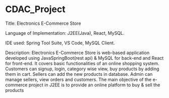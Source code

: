 # CDAC_Project
Title: Electronics E-Commerce Store

Language of Implementation: J2EE(Java), React, MySQL.

IDE used: Spring Tool Suite, VS Code, MySQL Client.

Description: Electronics E-Commerce Store is web-based application developed using JavaSpringBoot(rest api) & MySQL for back-end and React for front-end. It covers basic functionalities of an online shopping system. Customers can signup, login, category wise view, buy products by adding them in cart. Sellers can add the new products in database. Admin can manage sellers, view orders and customers. The main objective of the e-commerce project in J2EE is to provide an online platform to buy & sell the products
